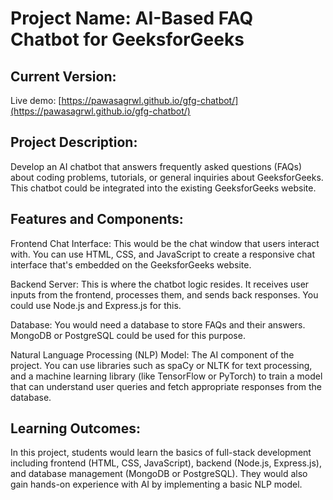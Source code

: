 # Project Name: AI-Based FAQ Chatbot for GeeksforGeeks

## Current Version:

Live demo: [https://pawasagrwl.github.io/gfg-chatbot/](https://pawasagrwl.github.io/gfg-chatbot/)

## Project Description:

Develop an AI chatbot that answers frequently asked questions (FAQs) about coding problems, tutorials, or general inquiries about GeeksforGeeks. This chatbot could be integrated into the existing GeeksforGeeks website.

## Features and Components:

Frontend Chat Interface: This would be the chat window that users interact with. You can use HTML, CSS, and JavaScript to create a responsive chat interface that's embedded on the GeeksforGeeks website.

Backend Server: This is where the chatbot logic resides. It receives user inputs from the frontend, processes them, and sends back responses. You could use Node.js and Express.js for this.

Database: You would need a database to store FAQs and their answers. MongoDB or PostgreSQL could be used for this purpose.

Natural Language Processing (NLP) Model: The AI component of the project. You can use libraries such as spaCy or NLTK for text processing, and a machine learning library (like TensorFlow or PyTorch) to train a model that can understand user queries and fetch appropriate responses from the database.

## Learning Outcomes:

In this project, students would learn the basics of full-stack development including frontend (HTML, CSS, JavaScript), backend (Node.js, Express.js), and database management (MongoDB or PostgreSQL). They would also gain hands-on experience with AI by implementing a basic NLP model.